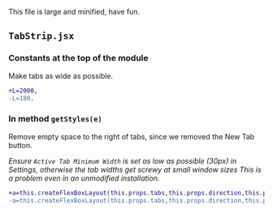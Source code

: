 This file is large and minified, have fun.

## `TabStrip.jsx`

### Constants at the top of the module
Make tabs as wide as possible.

```diff
+L=2000,
-L=180,
```

### In method `getStyles(e)`
Remove empty space to the right of tabs, since we removed the New Tab button.

*Ensure `Active Tab Minimum Width` is set as low as possible (30px) in Settings, otherwise the tab widths get screwy at small window sizes This is a problem even in an unmodified installation.*
```diff
+a=this.createFlexBoxLayout(this.props.tabs,this.props.direction,this.props.maxWidth+65,this.props.maxHeight
-a=this.createFlexBoxLayout(this.props.tabs,this.props.direction,this.props.maxWidth,this.props.maxHeight
```
